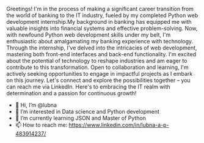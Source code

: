 Greetings! I'm in the process of making a significant career transition from the world of banking to the IT industry, fueled by my completed Python web development internship.My background in banking has equipped me with valuable insights into financial systems and effective problem-solving. Now, with newfound Python web development skills under my belt, I'm enthusiastic about amalgamating my banking experience with technology. 
Through the internship, I've delved into the intricacies of web development, mastering both front-end interfaces and back-end functionality. I'm excited about the potential of technology to reshape industries and am eager to contribute to this transformation. Open to collaboration and learning, I'm actively seeking opportunities to engage in impactful projects as I embark on this journey. 
Let's connect and explore the possibilities together – you can reach me via LinkedIn. Here's to embracing the IT realm with determination and a passion for continuous growth!



- 👋 Hi, I’m @lubna
- 👀 I’m interested in Data science and Python development
- 🌱 I’m currently learning JSON and Master of Python
- 📫 How to reach me: https://www.linkedin.com/in/lubna-a-p-483914237/

<!---
lubna5854/lubna5854 is a ✨ special ✨ repository because its `README.md` (this file) appears on your GitHub profile.
You can click the Preview link to take a look at your changes.
--->
